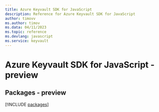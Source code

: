 ```yaml
---
title: Azure Keyvault SDK for JavaScript
description: Reference for Azure Keyvault SDK for JavaScript
author: timovv
ms.author: timov
ms.data: 04/11/2023
ms.topic: reference
ms.devlang: javascript
ms.service: keyvault
---
```

# Azure Keyvault SDK for JavaScript - preview
## Packages - preview
[!INCLUDE [packages](keyvault-index.md)]